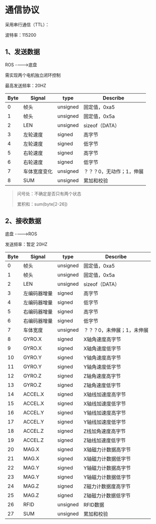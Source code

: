 # 通信协议

采用串行通信（TTL）：

波特率：115200

## 1、发送数据

ROS ---->底盘

需实现两个电机独立闭环控制

最高发送频率：20HZ

| Byte | Signal | type     | Describe |
| ---- | ------ | -------- | -------- |
| 0    | 帧头   | unsigned | 固定值，0xa5 |
| 1    | 帧头   | unsigned | 固定值，0x5a |
| 2 | LEN | unsigned | sizeof（DATA） |
| 3  | 左轮速度   | signed | 高字节   |
| 4 | 左轮速度 | signed | 低字节 |
| 5  | 右轮速度   | signed | 高字节   |
| 6 | 右轮速度 | signed | 低字节 |
| 7 | 车体宽度变化   | unsigned | ？？？0，无动作；1，伸展 |
| 8  | SUM   | unsigned | 累加和校验   |

> 问号处：不确定是否只有两个状态
>
> 累积和：sum(byte[2-26])

## 2、接收数据

底盘 ---->ROS

发送频率：暂定 20HZ

| Byte | Signal | type     | Describe |
| ---- | ------ | -------- | -------- |
| 0    | 帧头   | unsigned | 固定值，0xa5 |
| 1    | 帧头   | unsigned | 固定值，0x5a |
| 2 | LEN | unsigned | sizeof（DATA） |
| 3  | 左编码器增量   | signed | 高字节   |
| 4 | 左编码器增量 | signed | 低字节 |
| 5  | 右编码器增量   | signed | 高字节   |
| 6 | 右编码器增量 | signed | 低字节 |
| 7 | 车体宽度   | unsigned | ？？？0，未伸展；1，未伸展 |
| 8  | GYRO.X   | signed | X轴角速度高字节   |
| 9 | GYRO.X | signed | X轴角速度低字节 |
| 10  | GYRO.Y   | signed | Y轴角速度高字节   |
| 11 | GYRO.Y | signed | Y轴角速度低字节 |
| 12 | GYRO.Z   | signed | Z轴角速度高字节   |
| 13 | GYRO.Z | signed | Z轴角速度低字节 |
| 14  | ACCEL.X   | signed | X轴线加速度高字节   |
| 15 | ACCEL.X | signed | X轴线加速度低字节 |
| 16  | ACCEL.Y   | signed | Y轴线加速度高字节   |
| 17 | ACCEL.Y | signed | Y轴线加速度低字节 |
| 18 | ACCEL.Z   | signed | Z线加角速度高字节   |
| 19 | ACCEL.Z | signed | Z轴线加速度低字节 |
| 20  | MAG.X   | signed | X轴磁力计数据高字节   |
| 21 | MAG.X | signed | X轴磁力计数据低字节 |
| 22  | MAG.Y   | signed | Y轴磁力计数据高字节   |
| 23 | MAG.Y | signed | Y轴磁力计数据低字节 |
| 24 |MAG.Z   | signed | Z磁力计数据度高字节   |
| 25 | MAG.Z | signed | Z轴磁力计数据低字节 |
| 26 | RFID | unsigned | RFID数据 |
| 27 | SUM | unsigned |累加和校验 |







